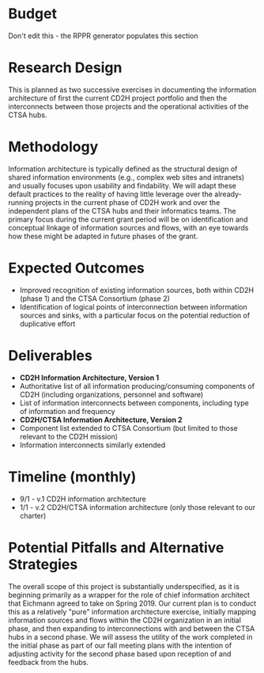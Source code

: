 # Budget
Don't edit this - the RPPR generator populates this section

# Research Design
This is planned as two successive exercises in documenting the information architecture of first the current CD2H project portfolio and then the interconnects between those projects and the operational activities of the CTSA hubs.

# Methodology
Information architecture is typically defined as the structural design of shared information environments (e.g., complex web sites and intranets) and usually focuses upon usability and findability. We will adapt these default practices to the reality of having little leverage over the already-running projects in the current phase of CD2H work and over the independent plans of the CTSA hubs and their informatics teams. The primary focus during the current grant period will be on identification and conceptual linkage of information sources and flows, with an eye towards how these might be adapted in future phases of the grant.

# Expected Outcomes
* Improved recognition of existing information sources, both within CD2H (phase 1) and the CTSA Consortium (phase 2)
* Identification of logical points of interconnection between information sources and sinks, with a particular focus on the potential reduction of duplicative effort

# Deliverables
- **CD2H Information Architecture, Version 1**
 - Authoritative list of all information producing/consuming components of CD2H (including organizations, personnel and software)
 - List of information interconnects between components, including type of information and frequency
- **CD2H/CTSA Information Architecture, Version 2**
 - Component list extended to CTSA Consortium (but limited to those relevant to the CD2H mission)
 - Information interconnects similarly extended

# Timeline (monthly)
* 9/1 - v.1 CD2H information architecture
* 1/1 - v.2 CD2H/CTSA information architecture (only those relevant to our charter)

# Potential Pitfalls and Alternative Strategies

The overall scope of this project is substantially underspecified, as it is beginning primarily as a wrapper for the role
of chief information architect that Eichmann agreed to take on Spring 2019. Our current plan is to conduct this as a
relatively "pure" information architecture exercise, initially mapping information sources and flows within the CD2H
organization in an initial phase, and then expanding to interconnections with and between the CTSA hubs in a second phase.
We will assess the utility of the work completed in the initial phase as part of our fall meeting plans with the intention
of adjusting activity for the second phase based upon reception of and feedback from the hubs.
